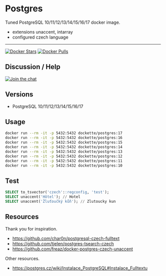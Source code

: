 # Postgres

Tuned PostgreSQL 10/11/12/13/14/15/16/17 docker image.

- extensions unaccent, intarray
- configured czech language

-----

[![Docker Stars](https://img.shields.io/docker/stars/dockette/postgres.svg?style=flat)](https://hub.docker.com/r/dockette/postgres/)
[![Docker Pulls](https://img.shields.io/docker/pulls/dockette/postgres.svg?style=flat)](https://hub.docker.com/r/dockette/postgres/)

## Discussion / Help

[![Join the chat](https://img.shields.io/gitter/room/dockette/dockette.svg?style=flat-square)](https://gitter.im/dockette/dockette?utm_source=badge&utm_medium=badge&utm_campaign=pr-badge&utm_content=badge)

## Versions

- PostgreSQL 10/11/12/13/14/15/16/17

## Usage

```sh
docker run --rm -it -p 5432:5432 dockette/postgres:17
docker run --rm -it -p 5432:5432 dockette/postgres:16
docker run --rm -it -p 5432:5432 dockette/postgres:15
docker run --rm -it -p 5432:5432 dockette/postgres:14
docker run --rm -it -p 5432:5432 dockette/postgres:13
docker run --rm -it -p 5432:5432 dockette/postgres:12
docker run --rm -it -p 5432:5432 dockette/postgres:11
docker run --rm -it -p 5432:5432 dockette/postgres:10
```

## Test

```sql
SELECT to_tsvector('czech'::regconfig, 'test'); 
SELECT unaccent('Hôtel'); // Hotel
SELECT unaccent('Žluťoučký kůň'); // Zlutoucky kun 
```

## Resources

Thank you for inspiration.

- https://github.com/char0n/postgresql-czech-fulltext
- https://github.com/tjelen/postgres-tsearch-czech
- https://github.com/freaz/docker-postgres-czech-unaccent

Other resources.

- https://postgres.cz/wiki/Instalace_PostgreSQL#Instalace_Fulltextu
